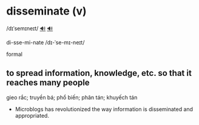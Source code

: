 # disseminate (v)

/dɪˈsemɪneɪt/ [🔊](https://www.oxfordlearnersdictionaries.com/media/english/uk_pron/d/dis/disse/disseminate__gb_2.mp3) [🔊](https://www.oxfordlearnersdictionaries.com/media/english/us_pron/d/dis/disse/disseminate__us_1.mp3)

di-sse-mi-nate /dɪ-ˈse-mɪ-neɪt/

formal

## to spread information, knowledge, etc. so that it reaches many people

gieo rắc; truyền bá; phổ biến; phân tán; khuyếch tán

- Microblogs has revolutionized the way information is disseminated and appropriated.